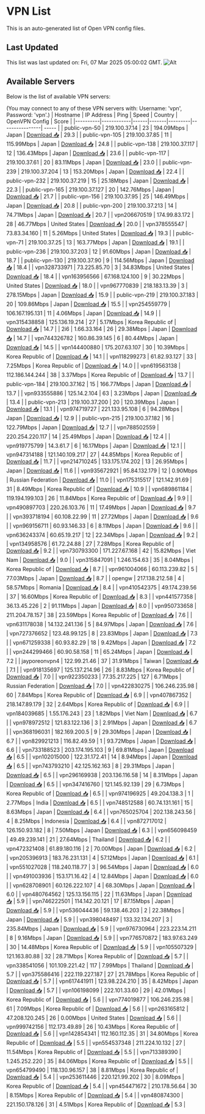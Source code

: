 # VPN List

This is an auto-generated list of Open VPN config files.

## Last Updated

This list was last updated on: Fri, 07 Mar 2025 05:00:02 GMT.
![Alt](https://repobeats.axiom.co/api/embed/186b98318ef1479477931607c1ad7d823f12451f.svg "Repobeats analytics image")

## Available Servers

Below is the list of available VPN servers:

(You may connect to any of these VPN servers with: Username: 'vpn', Password: 'vpn'.)
| Hostname | IP Address | Ping | Speed | Country | OpenVPN Config | Score |
|----------|------------|------|-------|---------|----------------| ----- |
| public-vpn-50 | 219.100.37.14 | 23 | 194.09Mbps | Japan | [Download 📥](./configs/server_0_JP.ovpn) | 29.3 |
| public-vpn-105 | 219.100.37.85 | 11 | 115.99Mbps | Japan | [Download 📥](./configs/server_1_JP.ovpn) | 24.8 |
| public-vpn-138 | 219.100.37.117 | 12 | 136.43Mbps | Japan | [Download 📥](./configs/server_2_JP.ovpn) | 23.6 |
| public-vpn-117 | 219.100.37.61 | 20 | 83.11Mbps | Japan | [Download 📥](./configs/server_3_JP.ovpn) | 23.0 |
| public-vpn-239 | 219.100.37.204 | 13 | 153.20Mbps | Japan | [Download 📥](./configs/server_4_JP.ovpn) | 22.4 |
| public-vpn-232 | 219.100.37.219 | 15 | 25.18Mbps | Japan | [Download 📥](./configs/server_5_JP.ovpn) | 22.3 |
| public-vpn-165 | 219.100.37.127 | 20 | 142.76Mbps | Japan | [Download 📥](./configs/server_6_JP.ovpn) | 21.7 |
| public-vpn-156 | 219.100.37.95 | 25 | 146.49Mbps | Japan | [Download 📥](./configs/server_7_JP.ovpn) | 20.8 |
| public-vpn-200 | 219.100.37.213 | 14 | 74.71Mbps | Japan | [Download 📥](./configs/server_8_JP.ovpn) | 20.7 |
| vpn206670519 | 174.99.83.172 | 28 | 46.77Mbps | United States | [Download 📥](./configs/server_9_US.ovpn) | 20.0 |
| vpn378555547 | 73.83.34.160 | 11 | 5.26Mbps | United States | [Download 📥](./configs/server_10_US.ovpn) | 19.3 |
| public-vpn-71 | 219.100.37.25 | 13 | 163.77Mbps | Japan | [Download 📥](./configs/server_11_JP.ovpn) | 19.1 |
| public-vpn-236 | 219.100.37.203 | 12 | 91.60Mbps | Japan | [Download 📥](./configs/server_12_JP.ovpn) | 18.7 |
| public-vpn-130 | 219.100.37.90 | 9 | 114.56Mbps | Japan | [Download 📥](./configs/server_13_JP.ovpn) | 18.4 |
| vpn328733971 | 73.225.85.70 | 3 | 34.83Mbps | United States | [Download 📥](./configs/server_14_US.ovpn) | 18.4 |
| vpn163956566 | 67.168.124.100 | 9 | 30.22Mbps | United States | [Download 📥](./configs/server_15_US.ovpn) | 18.0 |
| vpn967770839 | 218.183.13.39 | 3 | 278.15Mbps | Japan | [Download 📥](./configs/server_16_JP.ovpn) | 15.9 |
| public-vpn-219 | 219.100.37.183 | 20 | 109.86Mbps | Japan | [Download 📥](./configs/server_17_JP.ovpn) | 15.5 |
| vpn254559779 | 106.167.195.131 | 11 | 4.06Mbps | Japan | [Download 📥](./configs/server_18_JP.ovpn) | 14.9 |
| vpn315438858 | 125.136.19.214 | 27 | 5.17Mbps | Korea Republic of | [Download 📥](./configs/server_19_KR.ovpn) | 14.7 |
| 2i6 | 1.66.33.164 | 26 | 29.38Mbps | Japan | [Download 📥](./configs/server_20_JP.ovpn) | 14.7 |
| vpn744326782 | 160.86.39.145 | 6 | 80.44Mbps | Japan | [Download 📥](./configs/server_21_JP.ovpn) | 14.5 |
| vpn144400880 | 175.207.63.107 | 30 | 10.39Mbps | Korea Republic of | [Download 📥](./configs/server_22_KR.ovpn) | 14.1 |
| vpn118299273 | 61.82.93.127 | 33 | 7.25Mbps | Korea Republic of | [Download 📥](./configs/server_23_KR.ovpn) | 14.0 |
| vpn619563138 | 112.186.144.244 | 38 | 3.37Mbps | Korea Republic of | [Download 📥](./configs/server_24_KR.ovpn) | 13.7 |
| public-vpn-184 | 219.100.37.162 | 15 | 166.77Mbps | Japan | [Download 📥](./configs/server_25_JP.ovpn) | 13.7 |
| vpn933555886 | 125.14.2.104 | 63 | 3.23Mbps | Japan | [Download 📥](./configs/server_26_JP.ovpn) | 13.4 |
| public-vpn-213 | 219.100.37.200 | 20 | 120.39Mbps | Japan | [Download 📥](./configs/server_27_JP.ovpn) | 13.1 |
| vpn974719727 | 221.133.95.108 | 6 | 94.28Mbps | Japan | [Download 📥](./configs/server_28_JP.ovpn) | 12.9 |
| public-vpn-215 | 219.100.37.182 | 16 | 122.79Mbps | Japan | [Download 📥](./configs/server_29_JP.ovpn) | 12.7 |
| vpn788502559 | 220.254.220.117 | 14 | 25.49Mbps | Japan | [Download 📥](./configs/server_30_JP.ovpn) | 12.4 |
| vpn919775799 | 14.3.61.7 | 6 | 16.17Mbps | Japan | [Download 📥](./configs/server_31_JP.ovpn) | 12.1 |
| vpn947314188 | 121.140.109.217 | 27 | 44.85Mbps | Korea Republic of | [Download 📥](./configs/server_32_KR.ovpn) | 11.7 |
| vpn214710245 | 133.175.174.202 | 13 | 26.95Mbps | Japan | [Download 📥](./configs/server_33_JP.ovpn) | 11.6 |
| vpn935672921 | 95.84.132.179 | 12 | 0.90Mbps | Russian Federation | [Download 📥](./configs/server_34_RU.ovpn) | 11.0 |
| vpn175315517 | 121.142.91.69 | 31 | 8.49Mbps | Korea Republic of | [Download 📥](./configs/server_35_KR.ovpn) | 10.9 |
| vpn689861184 | 119.194.199.103 | 26 | 11.84Mbps | Korea Republic of | [Download 📥](./configs/server_36_KR.ovpn) | 9.9 |
| vpn490897703 | 220.26.103.76 | 11 | 17.49Mbps | Japan | [Download 📥](./configs/server_37_JP.ovpn) | 9.7 |
| vpn393718194 | 60.108.22.99 | 11 | 27.72Mbps | Japan | [Download 📥](./configs/server_38_JP.ovpn) | 9.6 |
| vpn969156711 | 60.93.146.33 | 6 | 8.11Mbps | Japan | [Download 📥](./configs/server_39_JP.ovpn) | 9.6 |
| vpn636243374 | 60.65.19.217 | 12 | 22.34Mbps | Japan | [Download 📥](./configs/server_40_JP.ovpn) | 9.2 |
| vpn134958576 | 61.72.24.88 | 27 | 7.28Mbps | Korea Republic of | [Download 📥](./configs/server_41_KR.ovpn) | 9.2 |
| vpn730793300 | 171.227.67.168 | 42 | 15.82Mbps | Viet Nam | [Download 📥](./configs/server_42_VN.ovpn) | 9.0 |
| vpn315847091 | 1.246.154.63 | 35 | 8.04Mbps | Korea Republic of | [Download 📥](./configs/server_43_KR.ovpn) | 8.7 |
| vpn961004066 | 60.113.239.82 | 5 | 77.03Mbps | Japan | [Download 📥](./configs/server_44_JP.ovpn) | 8.7 |
| opengw | 217.138.212.58 | 4 | 58.57Mbps | Romania | [Download 📥](./configs/server_45_RO.ovpn) | 8.4 |
| vpn410542375 | 49.174.239.56 | 37 | 16.60Mbps | Korea Republic of | [Download 📥](./configs/server_46_KR.ovpn) | 8.3 |
| vpn441577358 | 36.13.45.226 | 2 | 91.11Mbps | Japan | [Download 📥](./configs/server_47_JP.ovpn) | 8.0 |
| vpn950733658 | 211.204.78.157 | 38 | 23.59Mbps | Korea Republic of | [Download 📥](./configs/server_48_KR.ovpn) | 7.6 |
| vpn631178038 | 14.132.241.136 | 5 | 84.97Mbps | Japan | [Download 📥](./configs/server_49_JP.ovpn) | 7.6 |
| vpn727376652 | 123.48.99.125 | 8 | 23.83Mbps | Japan | [Download 📥](./configs/server_50_JP.ovpn) | 7.3 |
| vpn671259338 | 60.93.82.29 | 18 | 9.42Mbps | Japan | [Download 📥](./configs/server_51_JP.ovpn) | 7.2 |
| vpn244299466 | 60.90.58.158 | 11 | 65.24Mbps | Japan | [Download 📥](./configs/server_52_JP.ovpn) | 7.2 |
| jayporeonvpn4 | 122.99.21.46 | 37 | 31.91Mbps | Taiwan | [Download 📥](./configs/server_53_TW.ovpn) | 7.1 |
| vpn918135697 | 125.137.214.96 | 26 | 8.83Mbps | Korea Republic of | [Download 📥](./configs/server_54_KR.ovpn) | 7.0 |
| vpn922350233 | 77.35.217.225 | 127 | 6.71Mbps | Russian Federation | [Download 📥](./configs/server_55_RU.ovpn) | 7.0 |
| vpn422830275 | 106.246.235.98 | 60 | 7.84Mbps | Korea Republic of | [Download 📥](./configs/server_56_KR.ovpn) | 6.9 |
| vpn407867352 | 218.147.89.179 | 32 | 2.64Mbps | Korea Republic of | [Download 📥](./configs/server_57_KR.ovpn) | 6.9 |
| vpn184039685 | 1.55.176.243 | 23 | 1.82Mbps | Viet Nam | [Download 📥](./configs/server_58_VN.ovpn) | 6.7 |
| vpn978972512 | 121.83.122.136 | 3 | 2.91Mbps | Japan | [Download 📥](./configs/server_59_JP.ovpn) | 6.7 |
| vpn368196031 | 182.169.200.5 | 9 | 29.30Mbps | Japan | [Download 📥](./configs/server_60_JP.ovpn) | 6.7 |
| vpn829921213 | 116.82.49.59 | 1 | 93.72Mbps | Japan | [Download 📥](./configs/server_61_JP.ovpn) | 6.6 |
| vpn733188523 | 203.174.195.103 | 9 | 69.81Mbps | Japan | [Download 📥](./configs/server_62_JP.ovpn) | 6.5 |
| vpn102015000 | 122.31.172.41 | 14 | 8.94Mbps | Japan | [Download 📥](./configs/server_63_JP.ovpn) | 6.5 |
| vpn743793210 | 42.125.162.163 | 8 | 29.31Mbps | Japan | [Download 📥](./configs/server_64_JP.ovpn) | 6.5 |
| vpn296169938 | 203.136.116.58 | 14 | 8.31Mbps | Japan | [Download 📥](./configs/server_65_JP.ovpn) | 6.5 |
| vpn347416760 | 121.145.92.139 | 29 | 6.73Mbps | Korea Republic of | [Download 📥](./configs/server_66_KR.ovpn) | 6.5 |
| vpn974196925 | 49.204.138.3 | 1 | 2.77Mbps | India | [Download 📥](./configs/server_67_IN.ovpn) | 6.5 |
| vpn748512588 | 60.74.131.161 | 15 | 8.63Mbps | Japan | [Download 📥](./configs/server_68_JP.ovpn) | 6.4 |
| vpn765025704 | 202.138.243.56 | 4 | 8.25Mbps | Indonesia | [Download 📥](./configs/server_69_ID.ovpn) | 6.4 |
| vpn872717012 | 126.150.93.182 | 8 | 7.50Mbps | Japan | [Download 📥](./configs/server_70_JP.ovpn) | 6.3 |
| vpn656098459 | 49.49.239.141 | 21 | 27.64Mbps | Thailand | [Download 📥](./configs/server_71_TH.ovpn) | 6.2 |
| vpn472321408 | 61.89.180.116 | 2 | 70.00Mbps | Japan | [Download 📥](./configs/server_72_JP.ovpn) | 6.2 |
| vpn205396913 | 183.76.231.131 | 4 | 57.12Mbps | Japan | [Download 📥](./configs/server_73_JP.ovpn) | 6.1 |
| vpn551027028 | 118.240.118.77 | 3 | 96.54Mbps | Japan | [Download 📥](./configs/server_74_JP.ovpn) | 6.0 |
| vpn491003936 | 153.171.16.42 | 4 | 12.84Mbps | Japan | [Download 📥](./configs/server_75_JP.ovpn) | 6.0 |
| vpn628708901 | 60.126.222.107 | 4 | 68.30Mbps | Japan | [Download 📥](./configs/server_76_JP.ovpn) | 6.0 |
| vpn480764562 | 125.13.156.115 | 22 | 11.63Mbps | Japan | [Download 📥](./configs/server_77_JP.ovpn) | 5.9 |
| vpn746222501 | 114.142.20.121 | 17 | 87.15Mbps | Japan | [Download 📥](./configs/server_78_JP.ovpn) | 5.9 |
| vpn536044436 | 59.138.46.203 | 2 | 22.38Mbps | Japan | [Download 📥](./configs/server_79_JP.ovpn) | 5.9 |
| vpn398048497 | 133.32.134.207 | 3 | 235.84Mbps | Japan | [Download 📥](./configs/server_80_JP.ovpn) | 5.9 |
| vpn976730964 | 223.223.14.211 | 8 | 9.16Mbps | Japan | [Download 📥](./configs/server_81_JP.ovpn) | 5.9 |
| vpn776570872 | 183.97.63.249 | 30 | 14.48Mbps | Korea Republic of | [Download 📥](./configs/server_82_KR.ovpn) | 5.9 |
| vpn105507329 | 121.163.80.88 | 32 | 28.71Mbps | Korea Republic of | [Download 📥](./configs/server_83_KR.ovpn) | 5.7 |
| vpn338541056 | 101.109.221.42 | 117 | 7.99Mbps | Thailand | [Download 📥](./configs/server_84_TH.ovpn) | 5.7 |
| vpn375586416 | 222.119.227.187 | 27 | 21.78Mbps | Korea Republic of | [Download 📥](./configs/server_85_KR.ovpn) | 5.7 |
| vpn617441911 | 123.98.224.210 | 35 | 8.42Mbps | Japan | [Download 📥](./configs/server_86_JP.ovpn) | 5.7 |
| vpn106198099 | 222.101.33.60 | 29 | 42.01Mbps | Korea Republic of | [Download 📥](./configs/server_87_KR.ovpn) | 5.6 |
| vpn774019877 | 106.246.235.98 | 61 | 7.09Mbps | Korea Republic of | [Download 📥](./configs/server_88_KR.ovpn) | 5.6 |
| vpn263165812 | 47.208.120.245 | 26 | 0.00Mbps | United States | [Download 📥](./configs/server_89_US.ovpn) | 5.6 |
| vpn999742156 | 112.173.49.89 | 26 | 10.43Mbps | Korea Republic of | [Download 📥](./configs/server_90_KR.ovpn) | 5.6 |
| vpn142854341 | 112.160.112.35 | 31 | 34.80Mbps | Korea Republic of | [Download 📥](./configs/server_91_KR.ovpn) | 5.5 |
| vpn554537348 | 211.224.10.132 | 27 | 11.54Mbps | Korea Republic of | [Download 📥](./configs/server_92_KR.ovpn) | 5.5 |
| vpn713389390 | 1.245.252.220 | 35 | 84.06Mbps | Korea Republic of | [Download 📥](./configs/server_93_KR.ovpn) | 5.5 |
| vpn654799490 | 118.130.96.157 | 38 | 8.81Mbps | Korea Republic of | [Download 📥](./configs/server_94_KR.ovpn) | 5.4 |
| vpn253611446 | 220.121.99.202 | 30 | 8.09Mbps | Korea Republic of | [Download 📥](./configs/server_95_KR.ovpn) | 5.4 |
| vpn454471672 | 210.178.56.64 | 30 | 8.15Mbps | Korea Republic of | [Download 📥](./configs/server_96_KR.ovpn) | 5.4 |
| vpn480874300 | 221.150.178.126 | 31 | 4.51Mbps | Korea Republic of | [Download 📥](./configs/server_97_KR.ovpn) | 5.3 |
